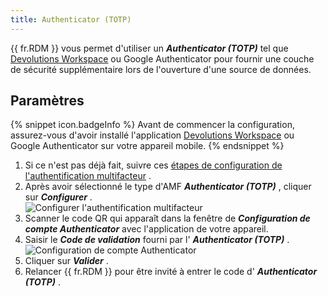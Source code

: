 ```yaml
---
title: Authenticator (TOTP)
---
```

{{ fr.RDM }} vous permet d&apos;utiliser un ***Authenticator (TOTP)*** tel que [Devolutions Workspace](https://devolutions.net/fr/workspace/) ou Google Authenticator pour fournir une couche de sécurité supplémentaire lors de l&apos;ouverture d&apos;une source de données. 

## Paramètres 

{% snippet icon.badgeInfo %} 
Avant de commencer la configuration, assurez-vous d&apos;avoir installé l&apos;application [Devolutions Workspace](https://devolutions.net/fr/workspace/) ou Google Authenticator sur votre appareil mobile. 
{% endsnippet %}
 
1. Si ce n&apos;est pas déjà fait, suivre ces [étapes de configuration de l&apos;authentification multifacteur](/fr/rdm/windows/data-sources/multi-factor-authentication/) . 
1. Après avoir sélectionné le type d&apos;AMF ***Authenticator (TOTP)*** , cliquer sur ***Configurer*** .  
![Configurer l'authentification multifacteur](/img/fr/rdm/windows/clip10007.png) 
1. Scanner le code QR qui apparaît dans la fenêtre de ***Configuration de compte Authenticator*** avec l&apos;application de votre appareil. 
1. Saisir le ***Code de validation*** fourni par l&apos; ***Authenticator (TOTP)*** .  
![Configuration de compte Authenticator](/img/fr/rdm/windows/clip10009.png) 
1. Cliquer sur ***Valider*** . 
1. Relancer {{ fr.RDM }} pour être invité à entrer le code d&apos; ***Authenticator (TOTP)*** . 

